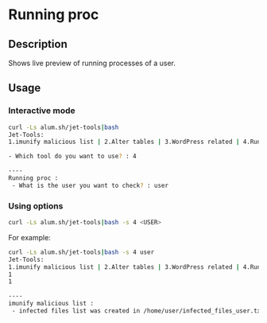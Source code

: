# Running proc

## Description
Shows live preview of running processes of a user.

## Usage

### Interactive mode
```sh
curl -Ls alum.sh/jet-tools|bash
Jet-Tools:
1.imunify malicious list | 2.Alter tables | 3.WordPress related | 4.Running proc | 5.litespeed data domains | 6.download data

- Which tool do you want to use? : 4

----
Running proc :
 - What is the user you want to check? : user
```

### Using options
```sh
curl -Ls alum.sh/jet-tools|bash -s 4 <USER>
```
For example:
```sh
curl -Ls alum.sh/jet-tools|bash -s 4 user
Jet-Tools:
1.imunify malicious list | 2.Alter tables | 3.WordPress related | 4.Running proc | 5.litespeed data domains | 6.download data
1
1

----
imunify malicious list :
 - infected files list was created in /home/user/infected_files_user.txt
```